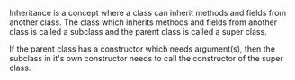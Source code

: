 Inheritance is a concept where a class can inherit methods and fields from another class. The class which inherits methods and fields from another class is called a subclass and the parent class is called a super class.

If the parent class has a constructor which needs argument(s), then the subclass in it's own constructor needs to call the constructor of the super class.